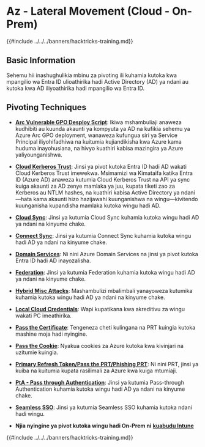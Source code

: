 # Az - Lateral Movement (Cloud - On-Prem)

{{#include ../../../banners/hacktricks-training.md}}

## Basic Information

Sehemu hii inashughulikia mbinu za pivoting ili kuhamia kutoka kwa mpangilio wa Entra ID ulioathirika hadi Active Directory (AD) ya ndani au kutoka kwa AD iliyoathirika hadi mpangilio wa Entra ID.

## Pivoting Techniques

- [**Arc Vulnerable GPO Desploy Script**](az-arc-vulnerable-gpo-deploy-script.md): Ikiwa mshambuliaji anaweza kudhibiti au kuunda akaunti ya kompyuta ya AD na kufikia sehemu ya Azure Arc GPO deployment, wanaweza kufungua siri ya Service Principal iliyohifadhiwa na kuitumia kujiandikisha kwa Azure kama huduma inayohusiana, na hivyo kuathiri kabisa mazingira ya Azure yaliyounganishwa.

- [**Cloud Kerberos Trust**](az-cloud-kerberos-trust.md): Jinsi ya pivot kutoka Entra ID hadi AD wakati Cloud Kerberos Trust imewekwa. Msimamizi wa Kimataifa katika Entra ID (Azure AD) anaweza kutumia Cloud Kerberos Trust na API ya sync kuiga akaunti za AD zenye mamlaka ya juu, kupata tiketi zao za Kerberos au NTLM hashes, na kuathiri kabisa Active Directory ya ndani—hata kama akaunti hizo hazijawahi kuunganishwa na wingu—kivitendo kuunganisha kupandisha mamlaka kutoka wingu hadi AD.

- [**Cloud Sync**](az-cloud-sync.md): Jinsi ya kutumia Cloud Sync kuhamia kutoka wingu hadi AD ya ndani na kinyume chake.

- [**Connect Sync**](az-connect-sync.md): Jinsi ya kutumia Connect Sync kuhamia kutoka wingu hadi AD ya ndani na kinyume chake.

- [**Domain Services**](az-domain-services.md): Ni nini Azure Domain Services na jinsi ya pivot kutoka Entra ID hadi AD inayozalisha.

- [**Federation**](az-federation.md): Jinsi ya kutumia Federation kuhamia kutoka wingu hadi AD ya ndani na kinyume chake.

- [**Hybrid Misc Attacks**](az-hybrid-identity-misc-attacks.md): Mashambulizi mbalimbali yanayoweza kutumika kuhamia kutoka wingu hadi AD ya ndani na kinyume chake.

- [**Local Cloud Credentials**](az-local-cloud-credentials.md): Wapi kupatikana kwa akreditivu za wingu wakati PC imeathirika.

- [**Pass the Certificate**](az-pass-the-certificate.md): Tengeneza cheti kulingana na PRT kuingia kutoka mashine moja hadi nyingine.

- [**Pass the Cookie**](az-pass-the-cookie.md): Nyakua cookies za Azure kutoka kwa kivinjari na uzitumie kuingia.

- [**Primary Refresh Token/Pass the PRT/Phishing PRT**](az-primary-refresh-token-prt.md): Ni nini PRT, jinsi ya kuiba na kuitumia kupata rasilimali za Azure kwa kuiga mtumiaji.

- [**PtA - Pass through Authentication**](az-pta-pass-through-authentication.md): Jinsi ya kutumia Pass-through Authentication kuhamia kutoka wingu hadi AD ya ndani na kinyume chake.

- [**Seamless SSO**](az-seamless-sso.md): Jinsi ya kutumia Seamless SSO kuhamia kutoka ndani hadi wingu.

- **Njia nyingine ya pivot kutoka wingu hadi On-Prem ni** [**kuabudu Intune**](../az-services/intune.md)

{{#include ../../../banners/hacktricks-training.md}}
